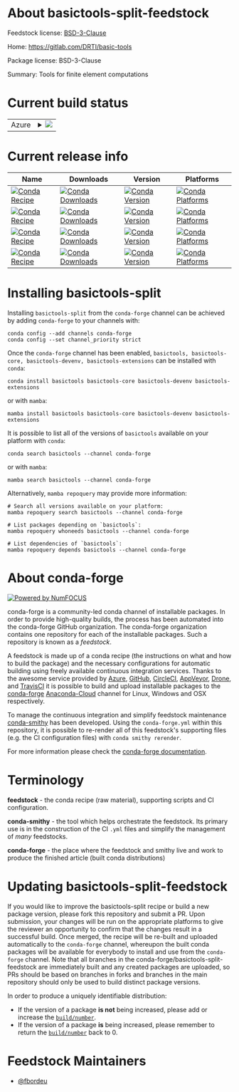 About basictools-split-feedstock
================================

Feedstock license: [BSD-3-Clause](https://github.com/conda-forge/basictools-feedstock/blob/main/LICENSE.txt)

Home: https://gitlab.com/DRTI/basic-tools

Package license: BSD-3-Clause

Summary: Tools for finite element computations

Current build status
====================


<table>
    
  <tr>
    <td>Azure</td>
    <td>
      <details>
        <summary>
          <a href="https://dev.azure.com/conda-forge/feedstock-builds/_build/latest?definitionId=9013&branchName=main">
            <img src="https://dev.azure.com/conda-forge/feedstock-builds/_apis/build/status/basictools-feedstock?branchName=main">
          </a>
        </summary>
        <table>
          <thead><tr><th>Variant</th><th>Status</th></tr></thead>
          <tbody><tr>
              <td>linux_64_numpy1.22python3.10.____cpython</td>
              <td>
                <a href="https://dev.azure.com/conda-forge/feedstock-builds/_build/latest?definitionId=9013&branchName=main">
                  <img src="https://dev.azure.com/conda-forge/feedstock-builds/_apis/build/status/basictools-feedstock?branchName=main&jobName=linux&configuration=linux%20linux_64_numpy1.22python3.10.____cpython" alt="variant">
                </a>
              </td>
            </tr><tr>
              <td>linux_64_numpy1.22python3.8.____cpython</td>
              <td>
                <a href="https://dev.azure.com/conda-forge/feedstock-builds/_build/latest?definitionId=9013&branchName=main">
                  <img src="https://dev.azure.com/conda-forge/feedstock-builds/_apis/build/status/basictools-feedstock?branchName=main&jobName=linux&configuration=linux%20linux_64_numpy1.22python3.8.____cpython" alt="variant">
                </a>
              </td>
            </tr><tr>
              <td>linux_64_numpy1.22python3.9.____cpython</td>
              <td>
                <a href="https://dev.azure.com/conda-forge/feedstock-builds/_build/latest?definitionId=9013&branchName=main">
                  <img src="https://dev.azure.com/conda-forge/feedstock-builds/_apis/build/status/basictools-feedstock?branchName=main&jobName=linux&configuration=linux%20linux_64_numpy1.22python3.9.____cpython" alt="variant">
                </a>
              </td>
            </tr><tr>
              <td>linux_64_numpy1.23python3.11.____cpython</td>
              <td>
                <a href="https://dev.azure.com/conda-forge/feedstock-builds/_build/latest?definitionId=9013&branchName=main">
                  <img src="https://dev.azure.com/conda-forge/feedstock-builds/_apis/build/status/basictools-feedstock?branchName=main&jobName=linux&configuration=linux%20linux_64_numpy1.23python3.11.____cpython" alt="variant">
                </a>
              </td>
            </tr><tr>
              <td>osx_64_numpy1.22python3.10.____cpython</td>
              <td>
                <a href="https://dev.azure.com/conda-forge/feedstock-builds/_build/latest?definitionId=9013&branchName=main">
                  <img src="https://dev.azure.com/conda-forge/feedstock-builds/_apis/build/status/basictools-feedstock?branchName=main&jobName=osx&configuration=osx%20osx_64_numpy1.22python3.10.____cpython" alt="variant">
                </a>
              </td>
            </tr><tr>
              <td>osx_64_numpy1.22python3.9.____cpython</td>
              <td>
                <a href="https://dev.azure.com/conda-forge/feedstock-builds/_build/latest?definitionId=9013&branchName=main">
                  <img src="https://dev.azure.com/conda-forge/feedstock-builds/_apis/build/status/basictools-feedstock?branchName=main&jobName=osx&configuration=osx%20osx_64_numpy1.22python3.9.____cpython" alt="variant">
                </a>
              </td>
            </tr><tr>
              <td>osx_64_numpy1.23python3.11.____cpython</td>
              <td>
                <a href="https://dev.azure.com/conda-forge/feedstock-builds/_build/latest?definitionId=9013&branchName=main">
                  <img src="https://dev.azure.com/conda-forge/feedstock-builds/_apis/build/status/basictools-feedstock?branchName=main&jobName=osx&configuration=osx%20osx_64_numpy1.23python3.11.____cpython" alt="variant">
                </a>
              </td>
            </tr><tr>
              <td>win_64_numpy1.22python3.10.____cpython</td>
              <td>
                <a href="https://dev.azure.com/conda-forge/feedstock-builds/_build/latest?definitionId=9013&branchName=main">
                  <img src="https://dev.azure.com/conda-forge/feedstock-builds/_apis/build/status/basictools-feedstock?branchName=main&jobName=win&configuration=win%20win_64_numpy1.22python3.10.____cpython" alt="variant">
                </a>
              </td>
            </tr><tr>
              <td>win_64_numpy1.22python3.8.____cpython</td>
              <td>
                <a href="https://dev.azure.com/conda-forge/feedstock-builds/_build/latest?definitionId=9013&branchName=main">
                  <img src="https://dev.azure.com/conda-forge/feedstock-builds/_apis/build/status/basictools-feedstock?branchName=main&jobName=win&configuration=win%20win_64_numpy1.22python3.8.____cpython" alt="variant">
                </a>
              </td>
            </tr><tr>
              <td>win_64_numpy1.22python3.9.____cpython</td>
              <td>
                <a href="https://dev.azure.com/conda-forge/feedstock-builds/_build/latest?definitionId=9013&branchName=main">
                  <img src="https://dev.azure.com/conda-forge/feedstock-builds/_apis/build/status/basictools-feedstock?branchName=main&jobName=win&configuration=win%20win_64_numpy1.22python3.9.____cpython" alt="variant">
                </a>
              </td>
            </tr><tr>
              <td>win_64_numpy1.23python3.11.____cpython</td>
              <td>
                <a href="https://dev.azure.com/conda-forge/feedstock-builds/_build/latest?definitionId=9013&branchName=main">
                  <img src="https://dev.azure.com/conda-forge/feedstock-builds/_apis/build/status/basictools-feedstock?branchName=main&jobName=win&configuration=win%20win_64_numpy1.23python3.11.____cpython" alt="variant">
                </a>
              </td>
            </tr>
          </tbody>
        </table>
      </details>
    </td>
  </tr>
</table>

Current release info
====================

| Name | Downloads | Version | Platforms |
| --- | --- | --- | --- |
| [![Conda Recipe](https://img.shields.io/badge/recipe-basictools-green.svg)](https://anaconda.org/conda-forge/basictools) | [![Conda Downloads](https://img.shields.io/conda/dn/conda-forge/basictools.svg)](https://anaconda.org/conda-forge/basictools) | [![Conda Version](https://img.shields.io/conda/vn/conda-forge/basictools.svg)](https://anaconda.org/conda-forge/basictools) | [![Conda Platforms](https://img.shields.io/conda/pn/conda-forge/basictools.svg)](https://anaconda.org/conda-forge/basictools) |
| [![Conda Recipe](https://img.shields.io/badge/recipe-basictools--core-green.svg)](https://anaconda.org/conda-forge/basictools-core) | [![Conda Downloads](https://img.shields.io/conda/dn/conda-forge/basictools-core.svg)](https://anaconda.org/conda-forge/basictools-core) | [![Conda Version](https://img.shields.io/conda/vn/conda-forge/basictools-core.svg)](https://anaconda.org/conda-forge/basictools-core) | [![Conda Platforms](https://img.shields.io/conda/pn/conda-forge/basictools-core.svg)](https://anaconda.org/conda-forge/basictools-core) |
| [![Conda Recipe](https://img.shields.io/badge/recipe-basictools--devenv-green.svg)](https://anaconda.org/conda-forge/basictools-devenv) | [![Conda Downloads](https://img.shields.io/conda/dn/conda-forge/basictools-devenv.svg)](https://anaconda.org/conda-forge/basictools-devenv) | [![Conda Version](https://img.shields.io/conda/vn/conda-forge/basictools-devenv.svg)](https://anaconda.org/conda-forge/basictools-devenv) | [![Conda Platforms](https://img.shields.io/conda/pn/conda-forge/basictools-devenv.svg)](https://anaconda.org/conda-forge/basictools-devenv) |
| [![Conda Recipe](https://img.shields.io/badge/recipe-basictools--extensions-green.svg)](https://anaconda.org/conda-forge/basictools-extensions) | [![Conda Downloads](https://img.shields.io/conda/dn/conda-forge/basictools-extensions.svg)](https://anaconda.org/conda-forge/basictools-extensions) | [![Conda Version](https://img.shields.io/conda/vn/conda-forge/basictools-extensions.svg)](https://anaconda.org/conda-forge/basictools-extensions) | [![Conda Platforms](https://img.shields.io/conda/pn/conda-forge/basictools-extensions.svg)](https://anaconda.org/conda-forge/basictools-extensions) |

Installing basictools-split
===========================

Installing `basictools-split` from the `conda-forge` channel can be achieved by adding `conda-forge` to your channels with:

```
conda config --add channels conda-forge
conda config --set channel_priority strict
```

Once the `conda-forge` channel has been enabled, `basictools, basictools-core, basictools-devenv, basictools-extensions` can be installed with `conda`:

```
conda install basictools basictools-core basictools-devenv basictools-extensions
```

or with `mamba`:

```
mamba install basictools basictools-core basictools-devenv basictools-extensions
```

It is possible to list all of the versions of `basictools` available on your platform with `conda`:

```
conda search basictools --channel conda-forge
```

or with `mamba`:

```
mamba search basictools --channel conda-forge
```

Alternatively, `mamba repoquery` may provide more information:

```
# Search all versions available on your platform:
mamba repoquery search basictools --channel conda-forge

# List packages depending on `basictools`:
mamba repoquery whoneeds basictools --channel conda-forge

# List dependencies of `basictools`:
mamba repoquery depends basictools --channel conda-forge
```


About conda-forge
=================

[![Powered by
NumFOCUS](https://img.shields.io/badge/powered%20by-NumFOCUS-orange.svg?style=flat&colorA=E1523D&colorB=007D8A)](https://numfocus.org)

conda-forge is a community-led conda channel of installable packages.
In order to provide high-quality builds, the process has been automated into the
conda-forge GitHub organization. The conda-forge organization contains one repository
for each of the installable packages. Such a repository is known as a *feedstock*.

A feedstock is made up of a conda recipe (the instructions on what and how to build
the package) and the necessary configurations for automatic building using freely
available continuous integration services. Thanks to the awesome service provided by
[Azure](https://azure.microsoft.com/en-us/services/devops/), [GitHub](https://github.com/),
[CircleCI](https://circleci.com/), [AppVeyor](https://www.appveyor.com/),
[Drone](https://cloud.drone.io/welcome), and [TravisCI](https://travis-ci.com/)
it is possible to build and upload installable packages to the
[conda-forge](https://anaconda.org/conda-forge) [Anaconda-Cloud](https://anaconda.org/)
channel for Linux, Windows and OSX respectively.

To manage the continuous integration and simplify feedstock maintenance
[conda-smithy](https://github.com/conda-forge/conda-smithy) has been developed.
Using the ``conda-forge.yml`` within this repository, it is possible to re-render all of
this feedstock's supporting files (e.g. the CI configuration files) with ``conda smithy rerender``.

For more information please check the [conda-forge documentation](https://conda-forge.org/docs/).

Terminology
===========

**feedstock** - the conda recipe (raw material), supporting scripts and CI configuration.

**conda-smithy** - the tool which helps orchestrate the feedstock.
                   Its primary use is in the construction of the CI ``.yml`` files
                   and simplify the management of *many* feedstocks.

**conda-forge** - the place where the feedstock and smithy live and work to
                  produce the finished article (built conda distributions)


Updating basictools-split-feedstock
===================================

If you would like to improve the basictools-split recipe or build a new
package version, please fork this repository and submit a PR. Upon submission,
your changes will be run on the appropriate platforms to give the reviewer an
opportunity to confirm that the changes result in a successful build. Once
merged, the recipe will be re-built and uploaded automatically to the
`conda-forge` channel, whereupon the built conda packages will be available for
everybody to install and use from the `conda-forge` channel.
Note that all branches in the conda-forge/basictools-split-feedstock are
immediately built and any created packages are uploaded, so PRs should be based
on branches in forks and branches in the main repository should only be used to
build distinct package versions.

In order to produce a uniquely identifiable distribution:
 * If the version of a package **is not** being increased, please add or increase
   the [``build/number``](https://docs.conda.io/projects/conda-build/en/latest/resources/define-metadata.html#build-number-and-string).
 * If the version of a package **is** being increased, please remember to return
   the [``build/number``](https://docs.conda.io/projects/conda-build/en/latest/resources/define-metadata.html#build-number-and-string)
   back to 0.

Feedstock Maintainers
=====================

* [@fbordeu](https://github.com/fbordeu/)

